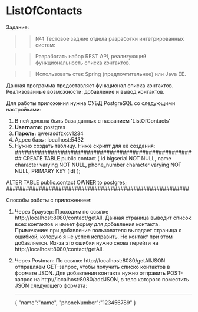 # ListOfContacts
Задание:
>> №4  Тестовое задние отдела разработки интегрированных систем:

>> Разработать набор REST API, реализующий функциональность списка контактов.

>> Использовать стек Spring (предпочтительнее) или Java EE.
 
Данная программа предоставляет функционал списка контактов. Реализованные возможности: добавление и вывод контактов.
 
Для работы приложения нужна СУБД PostgreSQL со следующими настройками:
1) В ней должна быть база данных с названием 'ListOfContacts'
2) **Username:** postgres
3) **Пароль:** qwerasdfzxcv1234
4) Адрес базы: localhost:5432
5) Нужно создать таблицу. Ниже скрипт для её создания:
########################################################
CREATE TABLE public.contact
(
    id bigserial NOT NULL,
    name character varying NOT NULL,
    phone_number character varying NOT NULL,
    PRIMARY KEY (id)
);

ALTER TABLE public.contact
    OWNER to postgres;
########################################################

Способы работы с приложением:
1) Через браузер:
     Проходим по ссылке http://localhost:8080/contact/getAll.
     Данная страница выводит список всех контактов и имеет форму для добавления контакта.
     Примечание: при добавление пользователя выпадает страница с ошибкой, которую я не успел исправить. Но контакт при этом добавляется.
   Из-за это ошибки нужно снова перейти на http://localhost:8080/contact/getAll.
     
2) Через Postman:
     По ссылке http://localhost:8080/getAllJSON отправляем GET-запроc, чтобы получить списко контактов в формате JSON.
     Для добавления контакта нужно отправить POST-запрос на http://localhost:8080/addJSON, в тело которого поместить JSON следующего        формата:
     *******************
     {
         "name":"name",
         "phoneNumber":"123456789"
     }
